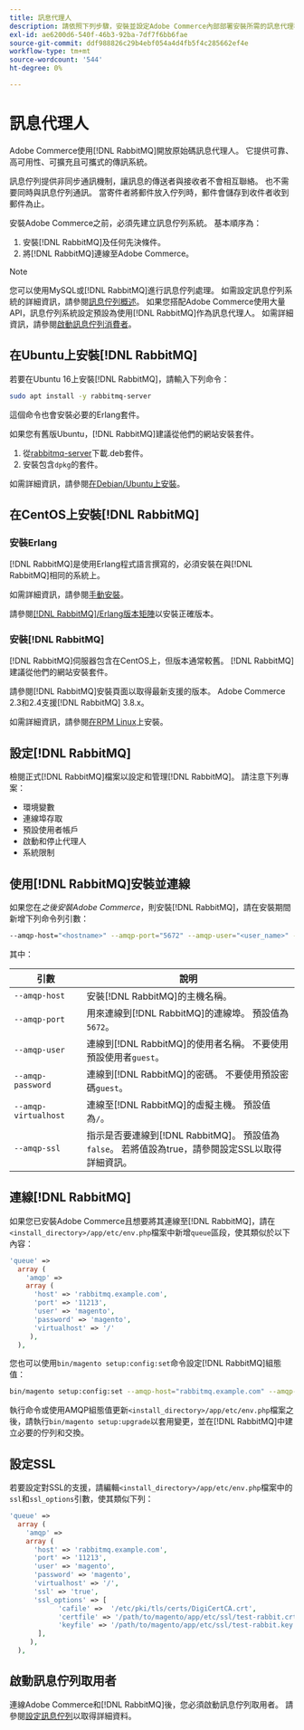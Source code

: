 ```yaml
---
title: 訊息代理人
description: 請依照下列步驟，安裝並設定Adobe Commerce內部部署安裝所需的訊息代理程式軟體（例如 [!DNL RabbitMQ]）。
exl-id: ae6200d6-540f-46b3-92ba-7df7f6bb6fae
source-git-commit: ddf988826c29b4ebf054a4d4fb5f4c285662ef4e
workflow-type: tm+mt
source-wordcount: '544'
ht-degree: 0%

---
```


# 訊息代理人

Adobe Commerce使用[!DNL RabbitMQ]開放原始碼訊息代理人。 它提供可靠、高可用性、可擴充且可攜式的傳訊系統。

訊息佇列提供非同步通訊機制，讓訊息的傳送者與接收者不會相互聯絡。 也不需要同時與訊息佇列通訊。 當寄件者將郵件放入佇列時，郵件會儲存到收件者收到郵件為止。

安裝Adobe Commerce之前，必須先建立訊息佇列系統。 基本順序為：

1. 安裝[!DNL RabbitMQ]及任何先決條件。
1. 將[!DNL RabbitMQ]連線至Adobe Commerce。

>[!NOTE]
>
>您可以使用MySQL或[!DNL RabbitMQ]進行訊息佇列處理。 如需設定訊息佇列系統的詳細資訊，請參閱[訊息佇列概述](https://developer.adobe.com/commerce/php/development/components/message-queues/)。 如果您搭配Adobe Commerce使用大量API，訊息佇列系統設定預設為使用[!DNL RabbitMQ]作為訊息代理人。 如需詳細資訊，請參閱[啟動訊息佇列消費者](../../configuration/cli/start-message-queues.md)。

## 在Ubuntu上安裝[!DNL RabbitMQ]

若要在Ubuntu 16上安裝[!DNL RabbitMQ]，請輸入下列命令：

```bash
sudo apt install -y rabbitmq-server
```

這個命令也會安裝必要的Erlang套件。

如果您有舊版Ubuntu，[!DNL RabbitMQ]建議從他們的網站安裝套件。

1. 從[rabbitmq-server](https://www.rabbitmq.com/download.html)下載.deb套件。
1. 安裝包含`dpkg`的套件。

如需詳細資訊，請參閱[在Debian/Ubuntu上安裝](https://www.rabbitmq.com/install-debian.html)。

## 在CentOS上安裝[!DNL RabbitMQ]

### 安裝Erlang

[!DNL RabbitMQ]是使用Erlang程式語言撰寫的，必須安裝在與[!DNL RabbitMQ]相同的系統上。

如需詳細資訊，請參閱[手動安裝](https://www.erlang-solutions.com/downloads/)。

請參閱[[!DNL RabbitMQ]/Erlang版本矩陣](https://www.rabbitmq.com/which-erlang.html)以安裝正確版本。

### 安裝[!DNL RabbitMQ]

[!DNL RabbitMQ]伺服器包含在CentOS上，但版本通常較舊。 [!DNL RabbitMQ]建議從他們的網站安裝套件。

請參閱[!DNL RabbitMQ]安裝頁面以取得最新支援的版本。 Adobe Commerce 2.3和2.4支援[!DNL RabbitMQ] 3.8.x。

如需詳細資訊，請參閱[在RPM Linux](https://www.rabbitmq.com/install-rpm.html)上安裝。

## 設定[!DNL RabbitMQ]

檢閱正式[!DNL RabbitMQ]檔案以設定和管理[!DNL RabbitMQ]。 請注意下列專案：

* 環境變數
* 連線埠存取
* 預設使用者帳戶
* 啟動和停止代理人
* 系統限制

## 使用[!DNL RabbitMQ]安裝並連線

如果您在&#x200B;_之後安裝Adobe Commerce_，則安裝[!DNL RabbitMQ]，請在安裝期間新增下列命令列引數：

```bash
--amqp-host="<hostname>" --amqp-port="5672" --amqp-user="<user_name>" --amqp-password="<password>" --amqp-virtualhost="/"
```

其中：

| 引數 | 說明 |
|--- |--- |
| `--amqp-host` | 安裝[!DNL RabbitMQ]的主機名稱。 |
| `--amqp-port` | 用來連線到[!DNL RabbitMQ]的連線埠。 預設值為`5672`。 |
| `--amqp-user` | 連線到[!DNL RabbitMQ]的使用者名稱。 不要使用預設使用者`guest`。 |
| `--amqp-password` | 連線到[!DNL RabbitMQ]的密碼。 不要使用預設密碼`guest`。 |
| `--amqp-virtualhost` | 連線至[!DNL RabbitMQ]的虛擬主機。 預設值為`/`。 |
| `--amqp-ssl` | 指示是否要連線到[!DNL RabbitMQ]。 預設值為`false`。 若將值設為true，請參閱設定SSL以取得詳細資訊。 |

## 連線[!DNL RabbitMQ]

如果您已安裝Adobe Commerce且想要將其連線至[!DNL RabbitMQ]，請在`<install_directory>/app/etc/env.php`檔案中新增`queue`區段，使其類似於以下內容：

```php
'queue' =>
  array (
    'amqp' =>
    array (
      'host' => 'rabbitmq.example.com',
      'port' => '11213',
      'user' => 'magento',
      'password' => 'magento',
      'virtualhost' => '/'
     ),
  ),
```

您也可以使用`bin/magento setup:config:set`命令設定[!DNL RabbitMQ]組態值：

```bash
bin/magento setup:config:set --amqp-host="rabbitmq.example.com" --amqp-port="11213" --amqp-user="magento" --amqp-password="magento" --amqp-virtualhost="/"
```

執行命令或使用AMQP組態值更新`<install_directory>/app/etc/env.php`檔案之後，請執行`bin/magento setup:upgrade`以套用變更，並在[!DNL RabbitMQ]中建立必要的佇列和交換。

## 設定SSL

若要設定對SSL的支援，請編輯`<install_directory>/app/etc/env.php`檔案中的`ssl`和`ssl_options`引數，使其類似下列：

```php
'queue' =>
  array (
    'amqp' =>
    array (
      'host' => 'rabbitmq.example.com',
      'port' => '11213',
      'user' => 'magento',
      'password' => 'magento',
      'virtualhost' => '/',
      'ssl' => 'true',
      'ssl_options' => [
            'cafile' =>  '/etc/pki/tls/certs/DigiCertCA.crt',
            'certfile' => '/path/to/magento/app/etc/ssl/test-rabbit.crt',
            'keyfile' => '/path/to/magento/app/etc/ssl/test-rabbit.key'
       ],
     ),
  ),
```

## 啟動訊息佇列取用者

連線Adobe Commerce和[!DNL RabbitMQ]後，您必須啟動訊息佇列取用者。 請參閱[設定訊息佇列](../../configuration/cli/start-message-queues.md)以取得詳細資料。
